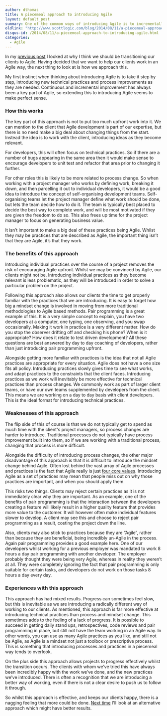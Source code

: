 ```yaml
---
author: dthomas
title: A piecemeal approach to introducing Agile
layout: default_post
summary: One of the common ways of introducing Agile is to incrementally move the current process to a more Agile one. Here I take a look at the strengths and weakness of this approach.
oldlink: "http://www.scottlogic.com/blog/2014/08/11/a-piecemeal-approach-to-introducing-agile.html"
disqus-id: /2014/08/11/a-piecemeal-approach-to-introducing-agile.html
categories:
  - Agile
---
```

In my <a href="{{site.baseurl}}{% post_url dthomas/2014-08-04-introducing-agile-development-to-client-projects %}">previous post</a> I looked at why I think we should be transitioning our clients to Agile. Having decided that we want to help our clients work in an Agile way, the next thing to look at is how we approach this.

My first instinct when thinking about introducing Agile is to take it step by step, introducing new technical practices and process improvements as they are needed. Continuous and incremental improvement has always been a key part of Agile, so extending this to introducing Agile seems to make perfect sense.

### How this works
The key part of this approach is not to put too much upfront work into it. We can mention to the client that Agile development is part of our expertise, but there is no need make a big deal about changing things from the start. Instead the idea is to work with the client, introducing ideas as they become relevant.

For developers, this will often focus on technical practices. So if there are a number of bugs appearing in the same area then it would make sense to encourage developers to unit test and refactor that area prior to changing it further.

For other roles this is likely to be more related to process change. So when working with a project manager who works by defining work, breaking it down, and then parcelling it out to individual developers, it would be a good idea to introduce the concept of self-organising development teams. Self-organising teams let the project manager define what work should be done, but lets the team decide how to do it. The team is typically best placed to decide the best way to complete work, and will be most motivated if they are given the freedom to do so. This also frees up time for the project manager to focus on generating business value.

It isn’t important to make a big deal of these practices being Agile. Whilst they may be practices that are described as Agile, the important thing isn’t that they are Agile, it’s that they work.

### The benefits of this approach
Introducing individual practices over the course of a project removes the risk of encouraging Agile upfront. Whilst we may be convinced by Agile, our clients might not be. Introducing individual practices as they become relevant is less problematic, as they will be introduced in order to solve a particular problem on the project.

Following this approach also allows our clients the time to get properly familiar with the practices that we are introducing. It is easy to forget how big a mindset change is involved in moving from more traditional methodologies to Agile based methods. Pair programming is a great example of this. It is a very simple concept to explain, you have two developers at a computer, one typing, one observing, and you swap occasionally. Making it work in practice is a very different matter. How do you stop the observer drifting off and checking his phone? When is it appropriate? How does it relate to test driven development? All these questions are best answered by day to day coaching of developers, rather than just introducing pair programming upfront.

Alongside getting more familiar with practices is the idea that not all Agile practices are appropriate for every situation. Agile does not have a one size fits all policy. Introducing practices slowly gives time to see what works, and adapt practices to the constraints that the client faces.
Introducing practices as we work will inevitably be more effective for technical practices than process changes. We commonly work as part of larger client teams, or have our own teams supplemented by developers from the client. This means we are working on a day to day basis with client developers. This is the ideal format for introducing technical practices.

### Weaknesses of this approach

The flip side of this of course is that we do not typically get to spend as much time with the client's project managers, so process changes are harder to introduce. Traditional processes do not typically have process improvement built into them, so if we are working with a traditional process, changing that process is more difficult.

Alongside the difficulty of introducing process changes, the other major disadvantage of this approach is that it is difficult to introduce the mindset change behind Agile. Often lost behind the vast array of Agile processes and practices is the fact that Agile really is just [four core values](http://agilemanifesto.org). Introducing Agile as a set of practices may mean that people miss out on why those practices are important, and when you should apply them.

This risks two things. Clients may reject certain practices as it is not immediately clear why they are important. As an example, one of the benefits of pair programming is that the interaction between the developers creating a feature will likely result in a higher quality feature that provides more value to the customer. It will however often make individual features slower to develop. A client may see this and choose to reject pair programming as a result, costing the project down the line.

Also, clients may also stick to practices because they are “Agile”, rather than because they are beneficial, being incredibly un-Agile in the process. Again pair programming provides a good example here. One of our developers whilst working for a previous employer was mandated to work 8 hours a day pair programming with another developer. The employer probably thought they were being very Agile, whereas in reality they weren’t at all. They were completely ignoring the fact that pair programming is only suitable for certain tasks, and developers do not work on those tasks 8 hours a day every day.

### Experiences with this approach
This approach has had mixed results. Progress can sometimes feel slow, but this is inevitable as we are introducing a radically different way of working to our clients. As mentioned, this approach is far more effective at introducing technical practices than process and mindset change. This sometimes adds to the feeling of a lack of progress. It is possible to succeed in getting daily stand ups, retrospectives, code reviews and pair programming in place, but still not have the team working in an Agile way. In other words, you can use as many Agile practices as you like, and still not be Agile, as Agile is a mindset not just a toolbox or prescriptive process. This is something that introducing processes and practices in a piecemeal way tends to overlook.

On the plus side this approach allows projects to progress effectively whilst the transition occurs. The clients with whom we’ve tried this have always been incredibly happy with the work we’ve done, and the new practices we’ve introduced. There is often a recognition that we are introducing a better way of working, even if there is not a clear desire to push us to follow it through.

So whilst this approach is effective, and keeps our clients happy, there is a nagging feeling that more could be done. <a href="{{site.baseurl}}{% post_url dthomas/2014-08-18-introducing-agile-upfront %}">Next time</a> I'll look at an alternative approach which might have better results.























